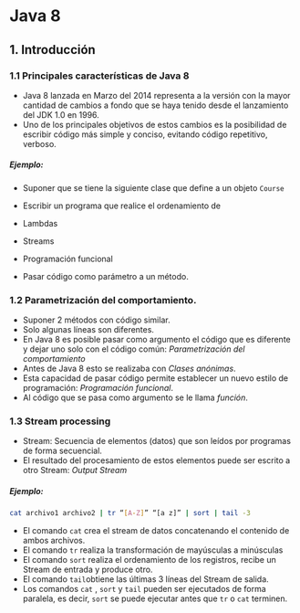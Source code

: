 # Java 8
## 1. Introducción
### 1.1 Principales características de Java 8
* Java 8  lanzada en Marzo del 2014 representa  a la versión con la mayor cantidad de cambios a fondo que se haya tenido desde el lanzamiento del JDK 1.0 en 1996.
* Uno de los principales objetivos de estos cambios es la posibilidad de escribir código más simple y conciso, evitando código repetitivo, verboso.
#####  Ejemplo:
* Suponer que se tiene  la siguiente clase que define a un objeto ```Course``` 
* Escribir un programa que realice el ordenamiento de 


 * Lambdas
 *  Streams
 * Programación funcional
 * Pasar código como parámetro a un método.
### 1.2 Parametrización del comportamiento.
- Suponer 2 métodos con código similar.
- Solo algunas líneas son diferentes.
- En Java 8 es posible pasar como argumento el código que es diferente y dejar uno solo con el código común:  *Parametrización del comportamiento*
- Antes de Java 8 esto se realizaba con *Clases anónimas*.
-  Esta capacidad de pasar código permite establecer un nuevo estilo de programación: *Programación funcional*.
- Al código que se pasa como argumento se le llama *función*.
 ### 1.3 Stream processing 
 * Stream: Secuencia de elementos (datos) que son leídos por programas de forma secuencial.
 * El resultado del procesamiento de estos elementos puede ser escrito a otro Stream: *Output Stream*  
 #####  Ejemplo:
```bash
cat archivo1 archivo2 | tr “[A-Z]” “[a z]” | sort | tail -3
```
* El comando ```cat``` crea el stream de datos concatenando el contenido de ambos archivos.
* El comando ```tr```  realiza la transformación de mayúsculas a minúsculas
* El comando ``sort`` realiza el ordenamiento de los registros, recibe un Stream de entrada y produce otro.
* El comando ```tail```obtiene las últimas 3 líneas del Stream de salida.
* Los comandos ```cat``` , ```sort``` y ```tail``` pueden ser ejecutados de forma paralela, es decir, ```sort``` se puede ejecutar antes que ```tr``` o ```cat``` terminen.



<!--stackedit_data:
eyJoaXN0b3J5IjpbLTkwMjI0NzMyMCw0NTA4NTY1ODIsLTE0NT
Q5MjMyMDEsMTg1MzAzNjc0MSwtNjc3MTIzMjY0XX0=
-->